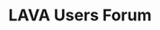 ---
categories:
- bkk19
description: Continuing our regular Users Forum, for all your questions about LAVA.
future_image:
  featured: 'true'
  path: /assets/images/featured-images/bkk19/BKK19-116.png
session_attendee_num: '7'
session_id: BKK19-116
session_room: Session Room 2 (Lotus 3-4)
session_slot:
  end_time: '2019-04-01 16:55:00'
  start_time: '2019-04-01 16:00:00'
session_speakers:
- speaker_bio: ''
  speaker_company: Linaro
  speaker_image: /assets/images/speakers/bkk19/neil-williams.jpg
  speaker_location: ''
  speaker_name: Neil Williams
  speaker_position: Tech Lead LAVA Software
  speaker_username: neil.williams
- speaker_bio: Long-time assignee into Linaro from Arm.<br>Working on LAVA for over
    3 years.
  speaker_company: Arm
  speaker_image: /assets/images/speakers/bkk19/steve-mcintyre.jpg
  speaker_location: ''
  speaker_name: Steve McIntyre
  speaker_position: Principal Software Engineer
  speaker_username: steve.mcintyre
session_track: Validation and CI
tag: session
tags:
- Testing
- Open Source Development
- Tools
- Validation and CI
title: LAVA Users Forum
---